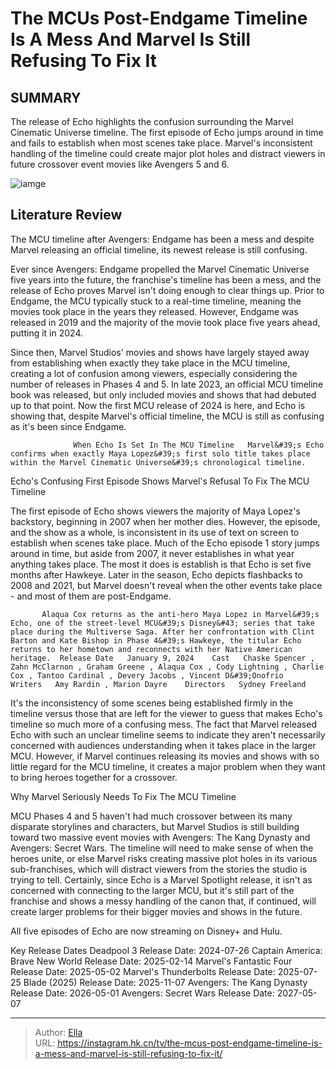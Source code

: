 # The MCUs Post-Endgame Timeline Is A Mess And Marvel Is Still Refusing To Fix It


## SUMMARY 



  The release of Echo highlights the confusion surrounding the Marvel Cinematic Universe timeline.   The first episode of Echo jumps around in time and fails to establish when most scenes take place.   Marvel&#39;s inconsistent handling of the timeline could create major plot holes and distract viewers in future crossover event movies like Avengers 5 and 6.  

![iamge](https://static1.srcdn.com/wordpress/wp-content/uploads/wm/2024/01/composite-image-of-samuel-l-jackson-looking-angry-in-secret-invasion-and-brie-larson-as-captain-marvel-looking-determined-with-goose-on-her-shoulder-in-the-marvels.jpg)

## Literature Review
The MCU timeline after Avengers: Endgame has been a mess and despite Marvel releasing an official timeline, its newest release is still confusing.




Ever since Avengers: Endgame propelled the Marvel Cinematic Universe five years into the future, the franchise&#39;s timeline has been a mess, and the release of Echo proves Marvel isn&#39;t doing enough to clear things up. Prior to Endgame, the MCU typically stuck to a real-time timeline, meaning the movies took place in the years they released. However, Endgame was released in 2019 and the majority of the movie took place five years ahead, putting it in 2024.




Since then, Marvel Studios&#39; movies and shows have largely stayed away from establishing when exactly they take place in the MCU timeline, creating a lot of confusion among viewers, especially considering the number of releases in Phases 4 and 5. In late 2023, an official MCU timeline book was released, but only included movies and shows that had debuted up to that point. Now the first MCU release of 2024 is here, and Echo is showing that, despite Marvel&#39;s official timeline, the MCU is still as confusing as it&#39;s been since Endgame.

                  When Echo Is Set In The MCU Timeline   Marvel&#39;s Echo confirms when exactly Maya Lopez&#39;s first solo title takes place within the Marvel Cinematic Universe&#39;s chronological timeline.    


 Echo&#39;s Confusing First Episode Shows Marvel&#39;s Refusal To Fix The MCU Timeline 
         




The first episode of Echo shows viewers the majority of Maya Lopez&#39;s backstory, beginning in 2007 when her mother dies. However, the episode, and the show as a whole, is inconsistent in its use of text on screen to establish when scenes take place. Much of the Echo episode 1 story jumps around in time, but aside from 2007, it never establishes in what year anything takes place. The most it does is establish is that Echo is set five months after Hawkeye. Later in the season, Echo depicts flashbacks to 2008 and 2021, but Marvel doesn&#39;t reveal when the other events take place - and most of them are post-Endgame. 

           Alaqua Cox returns as the anti-hero Maya Lopez in Marvel&#39;s Echo, one of the street-level MCU&#39;s Disney&#43; series that take place during the Multiverse Saga. After her confrontation with Clint Barton and Kate Bishop in Phase 4&#39;s Hawkeye, the titular Echo returns to her hometown and reconnects with her Native American heritage.  Release Date   January 9, 2024    Cast   Chaske Spencer , Zahn McClarnon , Graham Greene , Alaqua Cox , Cody Lightning , Charlie Cox , Tantoo Cardinal , Devery Jacobs , Vincent D&#39;Onofrio    Writers   Amy Rardin , Marion Dayre    Directors   Sydney Freeland       

It&#39;s the inconsistency of some scenes being established firmly in the timeline versus those that are left for the viewer to guess that makes Echo&#39;s timeline so much more of a confusing mess. The fact that Marvel released Echo with such an unclear timeline seems to indicate they aren&#39;t necessarily concerned with audiences understanding when it takes place in the larger MCU. However, if Marvel continues releasing its movies and shows with so little regard for the MCU timeline, it creates a major problem when they want to bring heroes together for a crossover.






 Why Marvel Seriously Needs To Fix The MCU Timeline 
          

MCU Phases 4 and 5 haven&#39;t had much crossover between its many disparate storylines and characters, but Marvel Studios is still building toward two massive event movies with Avengers: The Kang Dynasty and Avengers: Secret Wars. The timeline will need to make sense of when the heroes unite, or else Marvel risks creating massive plot holes in its various sub-franchises, which will distract viewers from the stories the studio is trying to tell. Certainly, since Echo is a Marvel Spotlight release, it isn&#39;t as concerned with connecting to the larger MCU, but it&#39;s still part of the franchise and shows a messy handling of the canon that, if continued, will create larger problems for their bigger movies and shows in the future.



All five episodes of Echo are now streaming on Disney&#43; and Hulu.







  Key Release Dates              Deadpool 3 Release Date: 2024-07-26                    Captain America: Brave New World Release Date: 2025-02-14                   Marvel&#39;s Fantastic Four Release Date: 2025-05-02                   Marvel&#39;s Thunderbolts Release Date: 2025-07-25                   Blade (2025) Release Date: 2025-11-07                   Avengers: The Kang Dynasty  Release Date: 2026-05-01                    Avengers: Secret Wars Release Date: 2027-05-07      

---

> Author: [Ella](https://instagram.hk.cn/)  
> URL: https://instagram.hk.cn/tv/the-mcus-post-endgame-timeline-is-a-mess-and-marvel-is-still-refusing-to-fix-it/  

